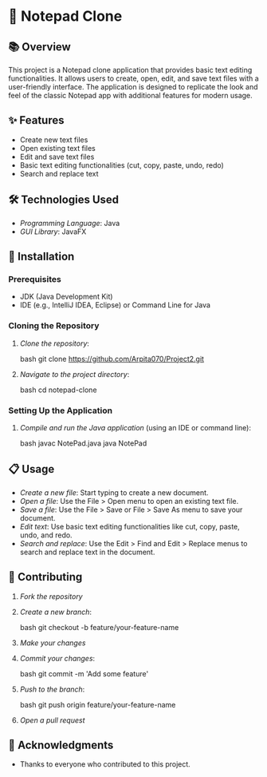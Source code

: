 # 📝 Notepad Clone

## 📚 Overview

This project is a Notepad clone application that provides basic text editing functionalities. It allows users to create, open, edit, and save text files with a user-friendly interface. The application is designed to replicate the look and feel of the classic Notepad app with additional features for modern usage.

## ✨ Features

- Create new text files
- Open existing text files
- Edit and save text files
- Basic text editing functionalities (cut, copy, paste, undo, redo)
- Search and replace text

## 🛠 Technologies Used

- *Programming Language*: Java
- *GUI Library*: JavaFX

## 🚀 Installation

### Prerequisites

- JDK (Java Development Kit)
- IDE (e.g., IntelliJ IDEA, Eclipse) or Command Line for Java

### Cloning the Repository

1. *Clone the repository*:

    bash
    git clone https://github.com/Arpita070/Project2.git
    

2. *Navigate to the project directory*:

    bash
    cd notepad-clone
    

### Setting Up the Application

1. *Compile and run the Java application* (using an IDE or command line):

    bash
    javac NotePad.java
    java NotePad
    

## 📋 Usage

- *Create a new file*: Start typing to create a new document.
- *Open a file*: Use the File > Open menu to open an existing text file.
- *Save a file*: Use the File > Save or File > Save As menu to save your document.
- *Edit text*: Use basic text editing functionalities like cut, copy, paste, undo, and redo.
- *Search and replace*: Use the Edit > Find and Edit > Replace menus to search and replace text in the document.







## 🤝 Contributing

1. *Fork the repository*
2. *Create a new branch*:

    bash
    git checkout -b feature/your-feature-name
    

3. *Make your changes*
4. *Commit your changes*:

    bash
    git commit -m 'Add some feature'
    

5. *Push to the branch*:

    bash
    git push origin feature/your-feature-name
    

6. *Open a pull request*


## 🙏 Acknowledgments

- Thanks to everyone who contributed to this project.
